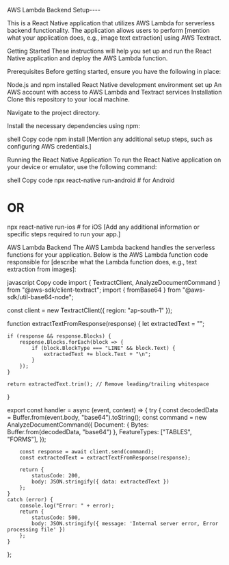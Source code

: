  AWS Lambda Backend Setup----
 
This is a React Native application that utilizes AWS Lambda for serverless backend functionality. The application allows users to perform [mention what your application does, e.g., image text extraction] using AWS Textract.

Getting Started
These instructions will help you set up and run the React Native application and deploy the AWS Lambda function.

Prerequisites
Before getting started, ensure you have the following in place:

Node.js and npm installed
React Native development environment set up
An AWS account with access to AWS Lambda and Textract services
Installation
Clone this repository to your local machine.

Navigate to the project directory.

Install the necessary dependencies using npm:

shell
Copy code
npm install
[Mention any additional setup steps, such as configuring AWS credentials.]

Running the React Native Application
To run the React Native application on your device or emulator, use the following command:

shell
Copy code
npx react-native run-android  # for Android
# OR
npx react-native run-ios      # for iOS
[Add any additional information or specific steps required to run your app.]

AWS Lambda Backend
The AWS Lambda backend handles the serverless functions for your application. Below is the AWS Lambda function code responsible for [describe what the Lambda function does, e.g., text extraction from images]:

javascript
Copy code
import { TextractClient, AnalyzeDocumentCommand } from "@aws-sdk/client-textract";
import { fromBase64 } from "@aws-sdk/util-base64-node";

const client = new TextractClient({ region: "ap-south-1" });

function extractTextFromResponse(response) {
    let extractedText = "";

    if (response && response.Blocks) {
        response.Blocks.forEach(block => {
            if (block.BlockType === "LINE" && block.Text) {
                extractedText += block.Text + "\n";
            }
        });
    }

    return extractedText.trim(); // Remove leading/trailing whitespace
 }   

export const handler = async (event, context) => {
    try {
        const decodedData = Buffer.from(event.body, "base64").toString();
        const command = new AnalyzeDocumentCommand({
            Document: { Bytes: Buffer.from(decodedData, "base64") },
            FeatureTypes: ["TABLES", "FORMS"],
        });

        const response = await client.send(command);
        const extractedText = extractTextFromResponse(response);

        return {
            statusCode: 200,
            body: JSON.stringify({ data: extractedText })
        };
    }
    catch (error) {
        console.log("Error: " + error);
        return {
            statusCode: 500,
            body: JSON.stringify({ message: 'Internal server error, Error processing file' })
        };
    }
};






